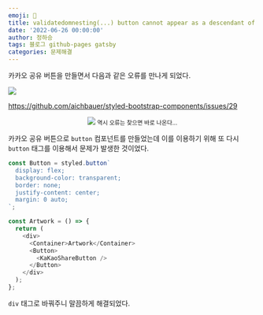 ```yaml
---
emoji: 🔮
title: validatedomnesting(...) button cannot appear as a descendant of button 오류 해결
date: '2022-06-26 00:00:00'
author: 정하승
tags: 블로그 github-pages gatsby
categories: 문제해결
---
```


카카오 공유 버튼을 만들면서 다음과 같은 오류를 만나게 되었다.

![](https://velog.velcdn.com/images/gktmd652/post/51b30bd6-c621-41ae-bb3d-3d15c4829ba8/image.png)

https://github.com/aichbauer/styled-bootstrap-components/issues/29

<div align='center'>
<img src="https://velog.velcdn.com/images/gktmd652/post/234b1e34-3506-4c2f-8830-9a49b83bff11/image.png"/>
<small align='center'>역시 오류는 찾으면 바로 나온다...</small>
</div>

카카오 공유 버튼으로 `button` 컴포넌트를 만들었는데 이를 이용하기 위해 또 다시 `button` 태그를 이용해서 문제가 발생한 것이었다.

```ts
const Button = styled.button`
  display: flex;
  background-color: transparent;
  border: none;
  justify-content: center;
  margin: 0 auto;
`;

const Artwork = () => {
  return (
    <div>
      <Container>Artwork</Container>
      <Button>
        <KaKaoShareButton />
      </Button>
    </div>
  );
};
```

`div` 태그로 바꿔주니 말끔하게 해결되었다.
